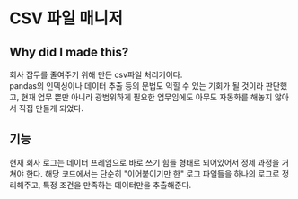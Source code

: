 # CSV 파일 매니저
## Why did I made this?
회사 잡무를 줄여주기 위해 만든 csv파일 처리기이다.  
pandas의 인덱싱이나 데이터 추출 등의 문법도 익힐 수 있는 기회가 될 것이라 판단했고, 현재 업무 뿐만 아니라 광범위하게 필요한 업무임에도 아무도 자동화를 해놓지 않아서 직접 만들게 되었다.

## 기능
현재 회사 로그는 데이터 프레임으로 바로 쓰기 힘들 형태로 되어있어서 정제 과정을 거쳐야 한다. 해당 코드에서는 단순히 "이어붙이기만 한" 로그 파일들을 하나의 로그로 정리해주고, 특정
조건을 만족하는 데이터만을 추출해준다.
